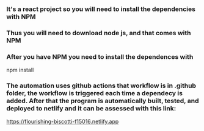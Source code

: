 ### It's a react project so you will need to install the dependencies with NPM

### Thus you will need to download node js, and that comes with NPM

### After you have NPM you need to install the dependences with

npm install

### The automation uses github actions that workflow is in .github folder, the workflow is triggered each time a dependecy is added. After that the program is automatically built, tested, and deployed to netlify and it can be assessed with this link:

https://flourishing-biscotti-f15016.netlify.app

